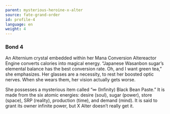 ```yaml
---
parent: mysterious-heroine-x-alter
source: fate-grand-order
id: profile-4
language: en
weight: 4
---
```


### Bond 4

An Alternium crystal embedded within her Mana Conversion Altereactor Engine converts calories into magical energy.
“Japanese Wasanbon sugar’s elemental balance has the best conversion rate. Oh, and I want green tea,” she emphasizes.
Her glasses are a necessity, to rest her boosted optic nerves. When she wears them, her vision actually gets worse.

She possesses a mysterious item called “∞ (Infinity) Black Bean Paste.” It is made from the six atomic energies: desire (soul), sugar (power), store (space), SRP (reality), production (time), and demand (mind). It is said to grant its owner infinite power, but X Alter doesn’t really get it.
